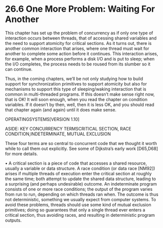 # 26.6 One More Problem: Waiting For Another  

This chapter has set up the problem of concurrency as if only one type of interaction occurs between threads, that of accessing shared variables and the need to support atomicity for critical sections. As it turns out, there is another common interaction that arises, where one thread must wait for another to complete some action before it continues. This interaction arises, for example, when a process performs a disk I/O and is put to sleep; when the I/O completes, the process needs to be roused from its slumber so it can continue.  

Thus, in the coming chapters, we’ll be not only studying how to build support for synchronization primitives to support atomicity but also for mechanisms to support this type of sleeping/waking interaction that is common in multi-threaded programs. If this doesn’t make sense right now, that is OK! It will soon enough, when you read the chapter on condition variables. If it doesn’t by then, well, then it is less OK, and you should read that chapter again (and again) until it does make sense.  

OPERATINGSYSTEMS[VERSION 1.10]  

ASIDE: KEY CONCURRENCY TERMSCRITICAL SECTION, RACE CONDITION,INDETERMINATE, MUTUAL EXCLUSION  

These four terms are so central to concurrent code that we thought it worth while to call them out explicitly. See some of Dijkstra’s early work [D65,D68] for more details.  

• A critical section is a piece of code that accesses a shared resource, usually a variable or data structure. A race condition (or data race [NM92]) arises if multiple threads of execution enter the critical section at roughly the same time; both attempt to update the shared data structure, leading to a surprising (and perhaps undesirable) outcome. An indeterminate program consists of one or more race conditions; the output of the program varies from run to run, depending on which threads ran when. The outcome is thus not deterministic, something we usually expect from computer systems. To avoid these problems, threads should use some kind of mutual exclusion primitives; doing so guarantees that only a single thread ever enters a critical section, thus avoiding races, and resulting in deterministic program outputs.  

